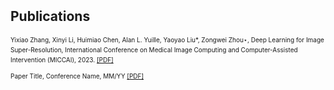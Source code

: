 <h2 style="margin: 2px 0px -10px;">
  <a href="/yu-xinda/publication.html" style="text-decoration: none; color: inherit;">Publications</a>
</h2>
<br>
<div style="font-size: 10px; line-height: 1.6;">
  <p>
    Yixiao Zhang, Xinyi Li, Huimiao Chen, Alan L. Yuille, Yaoyao Liu*, Zongwei Zhou⋆, Deep Learning for Image Super-Resolution, International Conference on Medical Image Computing and Computer-Assisted Intervention (MICCAI), 2023.
    <a href="/assets/files/paper1.pdf" target="_blank">[PDF]</a>
  </p>
  <p>
    Paper Title, Conference Name, MM/YY
    <a href="/assets/files/paper1.pdf" target="_blank">[PDF]</a>
  </p>
</div>
